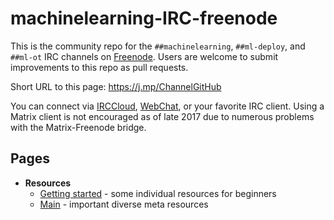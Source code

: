 # machinelearning-IRC-freenode
This is the community repo for the `##machinelearning`, `##ml-deploy`, and `##ml-ot` IRC channels on [Freenode](https://freenode.net/). Users are welcome to submit improvements to this repo as pull requests.

Short URL to this page: https://j.mp/ChannelGitHub

You can connect via <!--[Riot](https://riot.im/app/#/room/#freenode_##machinelearning:matrix.org)--> [IRCCloud](https://www.irccloud.com/irc/freenode/channel/%23%23machinelearning), [WebChat](https://webchat.freenode.net/?channels=%23%23machinelearning), or your favorite IRC client. Using a Matrix client is not encouraged as of late 2017 due to numerous problems with the Matrix-Freenode bridge.

## Pages
* __Resources__
  * [Getting started](Resources/GettingStarted.md) - some individual resources for beginners
  * [Main](Resources/MAIN.md) - important diverse meta resources
  <!-- * [Articles](Resources/Articles.md) - select educational articles including reviews -->
<!-- * [Reading Group](ReadingGroup/README.md) - discussion on alternate Sundays on a topic of our choosing -->
<!--* [Users](Users.md) - select list of channel contributors -->
<!--* [Ideas](Ideas.md) - ideas for the channel and this repo -->

<!-- Backups of ##machinelearning channel Topic:
2017-12-21:
Machine Learning | Rules: No small talk. Technical talk only. No public logging. Offtopic chat only in ##ml-ot and deployment chat in ##ml-deploy | About: https://j.mp/ChannelGitHub | Related: ##AGI ##it-group #keras ##nlp #nupic #pydata #scikit-learn ##statistics #tensorflow

Pre-repo:
Machine Learning | No small talk. Offtopic chat only in ##ml-ot | Software: http://mloss.org http://j.mp/ML-sw http://j.mp/DL-sw http://jmlr.org/mloss | Video: http://j.mp/SU-ML-YT http://j.mp/ML-videos | Q&A: http://j.mp/StEx-stats http://j.mp/StEx-DSci | Forum: http://j.mp/redditML | Paper: http://j.mp/arxivML | See: #ai ##AGI ##nlp #nupic #pydata #scikit-learn ##statistics #tensorflow
-->
